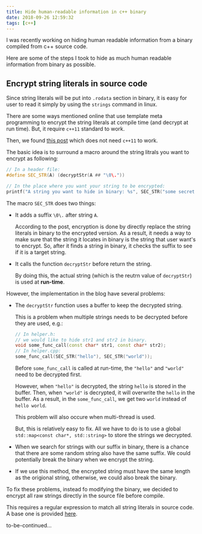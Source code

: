 ```yaml
---
title: Hide human-readable information in c++ binary
date: 2018-09-26 12:59:32
tags: [c++]
---
```

I was recently working on hiding human readable information from a binary compiled from c++ source code. 

Here are some of the steps I took to hide as much human readable information from binary as possible.

## Encrypt string literals in source code

Since string literals will be put into `.rodata` section in binary, it is easy for user to read it simply by using the `strings` command in linux. 

There are some ways mentioned online that use template meta programming to encrypt the string literals at compile time (and decrypt at run time). But, it require `c++11` standard to work. 

Then, we found [this post](http://blog.sevagas.com/?String-encryption-using-macro-and) which does not need `c++11` to work. 

The basic idea is to surround a macro around the string litrals you want to encrypt as following:
```c++
// In a header file:
#define SEC_STR(A) (decryptStr(A ## "\0\."))

// In the place where you want your string to be encrypted:
printf("A string you want to hide in binary: %s", SEC_STR("some secret..."));
```
The macro `SEC_STR` does two things:

* It adds a suffix `\0\.` after string `A`.

	According to the post, encryption is done by directly replace the string literals in binary to the encrypted version. As a result, it needs a way to make sure that the string it locates in binary is the string that user want's to encrypt. So, after it finds a string in binary, it checks the suffix to see if it is a target string. 

* It calls the function `decryptStr` before return the string.

	By doing this, the actual string (which is the reutrn value of `decryptStr`) is used at **run-time**.

However, the implementation in the blog have several problems:

* The `decryptStr` function uses a buffer to keep the decrypted string. 

	This is a problem when multiple strings needs to be decrypted before they are used, e.g.:
	```c++
	// In helper.h:
	// we would like to hide str1 and str2 in binary.
	void some_func_call(const char* str1, const char* str2);
	// In helper.cpp:
	some_func_call(SEC_STR("hello"), SEC_STR("world"));
	```
	Before `some_func_call` is called at run-time, the `"hello"` and `"world"` need to be decrypted first.

	However, when `"hello"` is decrypted, the string `hello` is stored in the buffer. Then, when `"world"` is decrypted, it will overwrite the `hello` in the buffer. As a result, in the `some_func_call`, we get two `world` instead of `hello world`.

	This problem will also occure when multi-thread is used.

	But, this is relatively easy to fix. All we have to do is to use a global `std::map<const char*, std::string>` to store the strings we decrypted. 

* When we search for strings with our suffix in binary, there is a chance that there are some random string also have the same suffix. We could potentially break the binary when we encrypt the string.

* If we use this method, the encrypted string must have the same length as the origional string, otherwise, we could also break the binary.

To fix these problems, instead fo modifying the binary, we decided to encrypt all raw strings directly in the source file before compile.

This requires a regular expression to match all string literals in source code. A base one is provided [here](https://stackoverflow.com/questions/41909225/regex-for-matching-c-string-constant).

to-be-continued...